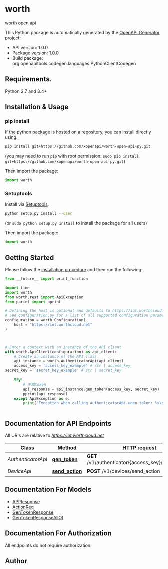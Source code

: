 # worth
worth open api

This Python package is automatically generated by the [OpenAPI Generator](https://openapi-generator.tech) project:

- API version: 1.0.0
- Package version: 1.0.0
- Build package: org.openapitools.codegen.languages.PythonClientCodegen

## Requirements.

Python 2.7 and 3.4+

## Installation & Usage
### pip install

If the python package is hosted on a repository, you can install directly using:

```sh
pip install git+https://github.com/xopenapi/worth-open-api-py.git
```
(you may need to run `pip` with root permission: `sudo pip install git+https://github.com/xopenapi/worth-open-api-py.git`)

Then import the package:
```python
import worth
```

### Setuptools

Install via [Setuptools](http://pypi.python.org/pypi/setuptools).

```sh
python setup.py install --user
```
(or `sudo python setup.py install` to install the package for all users)

Then import the package:
```python
import worth
```

## Getting Started

Please follow the [installation procedure](#installation--usage) and then run the following:

```python
from __future__ import print_function

import time
import worth
from worth.rest import ApiException
from pprint import pprint

# Defining the host is optional and defaults to https://iot.worthcloud.net
# See configuration.py for a list of all supported configuration parameters.
configuration = worth.Configuration(
    host = "https://iot.worthcloud.net"
)



# Enter a context with an instance of the API client
with worth.ApiClient(configuration) as api_client:
    # Create an instance of the API class
    api_instance = worth.AuthenticatorApi(api_client)
    access_key = 'access_key_example' # str | access_key
secret_key = 'secret_key_example' # str | secret_key

    try:
        # 生成token
        api_response = api_instance.gen_token(access_key, secret_key)
        pprint(api_response)
    except ApiException as e:
        print("Exception when calling AuthenticatorApi->gen_token: %s\n" % e)
    
```

## Documentation for API Endpoints

All URIs are relative to *https://iot.worthcloud.net*

Class | Method | HTTP request | Description
------------ | ------------- | ------------- | -------------
*AuthenticatorApi* | [**gen_token**](docs/AuthenticatorApi.md#gen_token) | **GET** /v1/authenticator/{access_key}/{secret_key} | 生成token
*DeviceApi* | [**send_action**](docs/DeviceApi.md#send_action) | **POST** /v1/devices/send_action | 发送指令


## Documentation For Models

 - [APIResponse](docs/APIResponse.md)
 - [ActionReq](docs/ActionReq.md)
 - [GenTokenResponse](docs/GenTokenResponse.md)
 - [GenTokenResponseAllOf](docs/GenTokenResponseAllOf.md)


## Documentation For Authorization

 All endpoints do not require authorization.

## Author





